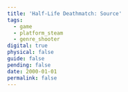 ```yaml
---
title: 'Half-Life Deathmatch: Source'
tags:
  - game
  - platform_steam
  - genre_shooter
digital: true
physical: false
guide: false
pending: false
date: 2000-01-01
permalink: false
---
```

